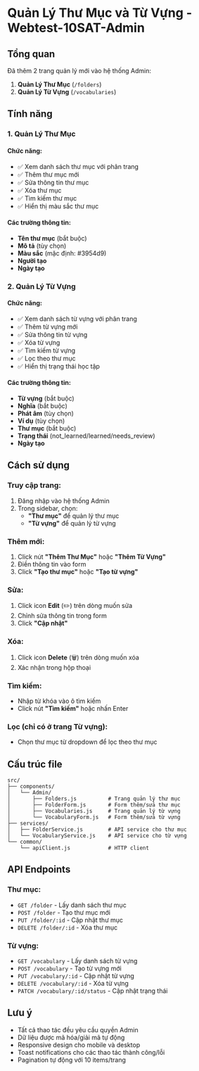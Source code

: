 # Quản Lý Thư Mục và Từ Vựng - Webtest-10SAT-Admin

## Tổng quan

Đã thêm 2 trang quản lý mới vào hệ thống Admin:

1. **Quản Lý Thư Mục** (`/folders`)
2. **Quản Lý Từ Vựng** (`/vocabularies`)

## Tính năng

### 1. Quản Lý Thư Mục

#### Chức năng:

- ✅ Xem danh sách thư mục với phân trang
- ✅ Thêm thư mục mới
- ✅ Sửa thông tin thư mục
- ✅ Xóa thư mục
- ✅ Tìm kiếm thư mục
- ✅ Hiển thị màu sắc thư mục

#### Các trường thông tin:

- **Tên thư mục** (bắt buộc)
- **Mô tả** (tùy chọn)
- **Màu sắc** (mặc định: #3954d9)
- **Người tạo**
- **Ngày tạo**

### 2. Quản Lý Từ Vựng

#### Chức năng:

- ✅ Xem danh sách từ vựng với phân trang
- ✅ Thêm từ vựng mới
- ✅ Sửa thông tin từ vựng
- ✅ Xóa từ vựng
- ✅ Tìm kiếm từ vựng
- ✅ Lọc theo thư mục
- ✅ Hiển thị trạng thái học tập

#### Các trường thông tin:

- **Từ vựng** (bắt buộc)
- **Nghĩa** (bắt buộc)
- **Phát âm** (tùy chọn)
- **Ví dụ** (tùy chọn)
- **Thư mục** (bắt buộc)
- **Trạng thái** (not_learned/learned/needs_review)
- **Ngày tạo**

## Cách sử dụng

### Truy cập trang:

1. Đăng nhập vào hệ thống Admin
2. Trong sidebar, chọn:
   - **"Thư mục"** để quản lý thư mục
   - **"Từ vựng"** để quản lý từ vựng

### Thêm mới:

1. Click nút **"Thêm Thư Mục"** hoặc **"Thêm Từ Vựng"**
2. Điền thông tin vào form
3. Click **"Tạo thư mục"** hoặc **"Tạo từ vựng"**

### Sửa:

1. Click icon **Edit** (✏️) trên dòng muốn sửa
2. Chỉnh sửa thông tin trong form
3. Click **"Cập nhật"**

### Xóa:

1. Click icon **Delete** (🗑️) trên dòng muốn xóa
2. Xác nhận trong hộp thoại

### Tìm kiếm:

- Nhập từ khóa vào ô tìm kiếm
- Click nút **"Tìm kiếm"** hoặc nhấn Enter

### Lọc (chỉ có ở trang Từ vựng):

- Chọn thư mục từ dropdown để lọc theo thư mục

## Cấu trúc file

```
src/
├── components/
│   └── Admin/
│       ├── Folders.js          # Trang quản lý thư mục
│       ├── FolderForm.js       # Form thêm/sửa thư mục
│       ├── Vocabularies.js     # Trang quản lý từ vựng
│       └── VocabularyForm.js   # Form thêm/sửa từ vựng
├── services/
│   ├── FolderService.js        # API service cho thư mục
│   └── VocabularyService.js    # API service cho từ vựng
└── common/
    └── apiClient.js            # HTTP client
```

## API Endpoints

### Thư mục:

- `GET /folder` - Lấy danh sách thư mục
- `POST /folder` - Tạo thư mục mới
- `PUT /folder/:id` - Cập nhật thư mục
- `DELETE /folder/:id` - Xóa thư mục

### Từ vựng:

- `GET /vocabulary` - Lấy danh sách từ vựng
- `POST /vocabulary` - Tạo từ vựng mới
- `PUT /vocabulary/:id` - Cập nhật từ vựng
- `DELETE /vocabulary/:id` - Xóa từ vựng
- `PATCH /vocabulary/:id/status` - Cập nhật trạng thái

## Lưu ý

- Tất cả thao tác đều yêu cầu quyền Admin
- Dữ liệu được mã hóa/giải mã tự động
- Responsive design cho mobile và desktop
- Toast notifications cho các thao tác thành công/lỗi
- Pagination tự động với 10 items/trang
